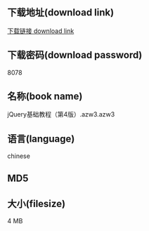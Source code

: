 ## 下载地址(download link)
[下载链接 download link](https://voluble-croquembouche-d321dc.netlify.app/?s=jQuery%E5%9F%BA%E7%A1%80%E6%95%99%E7%A8%8B%EF%BC%88%E7%AC%AC4%E7%89%88%EF%BC%89.azw3)

## 下载密码(download password)
8078

## 名称(book name)
jQuery基础教程（第4版）.azw3.azw3

## 语言(language)
chinese

## MD5


## 大小(filesize)
4 MB
